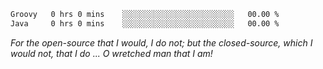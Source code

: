 <!--START_SECTION:waka-->

```txt
Groovy   0 hrs 0 mins    ░░░░░░░░░░░░░░░░░░░░░░░░░   00.00 %
Java     0 hrs 0 mins    ░░░░░░░░░░░░░░░░░░░░░░░░░   00.00 %
```

<!--END_SECTION:waka-->

*For the open-source that I would, I do not; but the closed-source, which I would not, that I do ... O wretched man that I am!*
